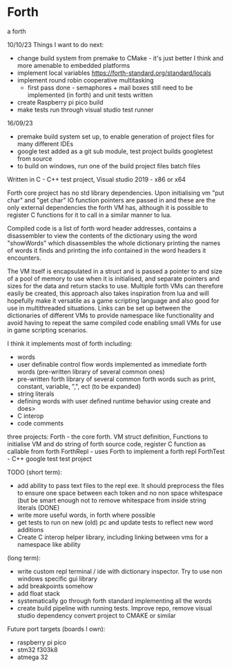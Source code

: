 # Forth
a forth 

10/10/23
Things I want to do next:
  - change build system from premake to CMake - it's just better I think and more amenable to embedded platforms
  - implement local variables https://forth-standard.org/standard/locals
  - implement round robin cooperative multitasking
    - first pass done - semaphores + mail boxes still need to be implemented (in forth) and unit tests written
  - create Raspberry pi pico build
  - make tests run through visual studio test runner
    
16/09/23 
  - premake build system set up, to enable generation of project files for many different IDEs
  - google test added as a git sub module, test project builds googletest from source
  - to build on windows, run one of the build project files batch files

Written in C - C++ test project, Visual studio 2019 - x86 or x64

Forth core project has no std library dependencies. Upon initialising vm "put char" and "get char" IO function pointers are passed in and these are the only external dependencies the forth VM has, although it is possible to register C functions for it to call in a similar manner to lua.

Compiled code is a list of forth word header addresses, contains a disassembler to view the contents of the dictionary using the word "showWords" which disassembles the whole dictionary printing the names of words it finds and printing the info contained in the word headers it encounters.

The VM itself is encapsulated in a struct and is passed a pointer to and size of a pool of memory to use when it is initialised, and separate pointers and sizes for the data and return stacks to use. Multiple forth VMs can therefore easily be created, this approach also takes inspiration from lua and will hopefully make it versatile as a game scripting language and also good for use in multithreaded situations. Links can be set up between the dictionaries of different VMs to provide namespace like functionality and avoid having to repeat the same compiled code enabling small VMs for use in game scripting scenarios.

I think it implements most of forth including:
  - words
  - user definable control flow words implemented as immediate forth words (pre-written library of several common ones)
  - pre-written forth library of several common forth words such as print, constant, variable, ",", ect (to be expanded)
  - string literals
  - defining words with user defined runtime behavior using create and does>
  - C interop
  - code comments

three projects:
  Forth     - the core forth. VM struct definition, Functions to initialise VM and do string of forth source code, register C function as callable from forth
  ForthRepl - uses Forth to implement a forth repl
  ForthTest - C++ google test test project 

TODO 
(short term):
- add ability to pass text files to the repl exe. It should preprocess the files to ensure one space between each token and no non space whitespace (but be smart enough not to remove whitespace from inside string literals (DONE)
- write more useful words, in forth where possible
- get tests to run on new (old) pc and update tests to reflect new word additions
- Create C interop helper library, including linking between vms for a namespace like ability

(long term):
- write custom repl terminal / ide with dictionary inspector. Try to use non windows specific gui library
- add breakpoints somehow
- add float stack
- systematically go through forth standard implementing all the words
- create build pipeline with running tests. Improve repo, remove visual studio dependency convert project to CMAKE or similar

Future port targets (boards I own):
- raspberry pi pico
- stm32 f303k8
- atmega 32

